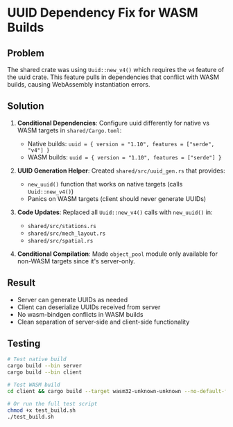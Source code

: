 # UUID Dependency Fix for WASM Builds

## Problem
The shared crate was using `Uuid::new_v4()` which requires the `v4` feature of the uuid crate. This feature pulls in dependencies that conflict with WASM builds, causing WebAssembly instantiation errors.

## Solution
1. **Conditional Dependencies**: Configure uuid differently for native vs WASM targets in `shared/Cargo.toml`:
   - Native builds: `uuid = { version = "1.10", features = ["serde", "v4"] }`
   - WASM builds: `uuid = { version = "1.10", features = ["serde"] }`

2. **UUID Generation Helper**: Created `shared/src/uuid_gen.rs` that provides:
   - `new_uuid()` function that works on native targets (calls `Uuid::new_v4()`)
   - Panics on WASM targets (client should never generate UUIDs)

3. **Code Updates**: Replaced all `Uuid::new_v4()` calls with `new_uuid()` in:
   - `shared/src/stations.rs`
   - `shared/src/mech_layout.rs`
   - `shared/src/spatial.rs`

4. **Conditional Compilation**: Made `object_pool` module only available for non-WASM targets since it's server-only.

## Result
- Server can generate UUIDs as needed
- Client can deserialize UUIDs received from server
- No wasm-bindgen conflicts in WASM builds
- Clean separation of server-side and client-side functionality

## Testing
```bash
# Test native build
cargo build --bin server
cargo build --bin client

# Test WASM build
cd client && cargo build --target wasm32-unknown-unknown --no-default-features

# Or run the full test script
chmod +x test_build.sh
./test_build.sh
```